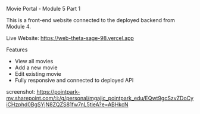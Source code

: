 Movie Portal - Module 5 Part 1

This is a front-end website connected to the deployed backend from Module 4.

Live Website: https://web-theta-sage-98.vercel.app

Features
- View all movies
- Add a new movie
- Edit existing movie
- Fully responsive and connected to deployed API

screenshot:
https://pointpark-my.sharepoint.com/:i:/g/personal/mgajic_pointpark_edu/EQwt9gcSzvZDoCyiCHzphd0BgSYjN8ZQZS81fw7nL5tieA?e=ABHkcN
